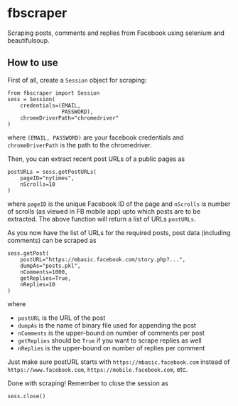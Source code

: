 # fbscraper
Scraping posts, comments and replies from Facebook using selenium and beautifulsoup.
## How to use
First of all, create a `Session` object for scraping:
```python3
from fbscraper import Session
sess = Session(
    credentials=(EMAIL, 
                 PASSWORD), 
    chromeDriverPath="chromedriver"
)
```
where `(EMAIL, PASSWORD)` are your facebook credentials and `chromeDriverPath` is the path to the chromedriver.

Then, you can extract recent post URLs of a public pages as
```python3
postURLs = sess.getPostURLs(
    pageID="nytimes", 
    nScrolls=10
)
```
where `pageID` is the unique Facebook ID of the page and `nScrolls` is number of scrolls (as viewed in FB mobile app) upto which posts are to be extracted. The above function will return a list of URLs `postURLs`.

As you now have the list of URLs for the required posts, post data (including comments) can be scraped as
```python3
sess.getPost(
    postURL="https://mbasic.facebook.com/story.php?...",
    dumpAs="posts.pkl",
    nComments=1000,
    getReplies=True,
    nReplies=10
)
```
where 
* `postURL` is the URL of the post
* `dumpAs` is the name of binary file used for appending the post
* `nComments` is the upper-bound on number of comments per post
* `getReplies` should be `True` if you want to scrape replies as well
* `nReplies` is the upper-bound on number of replies per comment

Just make sure postURL starts with `https://mbasic.facebook.com` instead of `https://www.facebook.com`, `https://mobile.facebook.com`, etc.

Done with scraping! Remember to close the session as 
```python3
sess.close()
```
